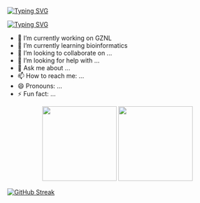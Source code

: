 [![Typing SVG](https://readme-typing-svg.herokuapp.com?font=Courier+New&pause=1000&color=6B4DF7&multiline=true&random=false&width=435&height=80&lines=%E7%AB%99++%E5%9C%A8++%E5%B7%A8++%E4%BA%BA++%E7%9A%84++%E8%82%A9++%E8%86%80++;Stand+on+the+shoulders+of+giants)](https://git.io/typing-svg)

[![Typing SVG](https://readme-typing-svg.herokuapp.com?font=Fira+Code&pause=1000&random=false&width=435&lines=Hello+World!!!+(%E2%97%8D%E2%80%A2%E1%B4%97%E2%80%A2%E2%97%8D))](https://git.io/typing-svg)

- 🔭 I’m currently working on GZNL
- 🌱 I’m currently learning bioinformatics
- 👯 I’m looking to collaborate on ...
- 🤔 I’m looking for help with ...
- 💬 Ask me about ...
- 📫 How to reach me: ...
- 😄 Pronouns: ...
- ⚡ Fun fact: ...

<div align="center">
<span>  </span>
<img height="170px" src="https://github-readme-stats.vercel.app/api?username=OOAAHH&show_icons=true&theme=buefy" /><span>  </span><img height="170px" src="https://github-readme-stats.vercel.app/api/top-langs/?username=OOAAHH&layout=compact&langs_count=8&theme=buefy" />
<span>  </span>
</div>

[![GitHub Streak](https://streak-stats.demolab.com?user=OOAAHH)](https://git.io/streak-stats)
